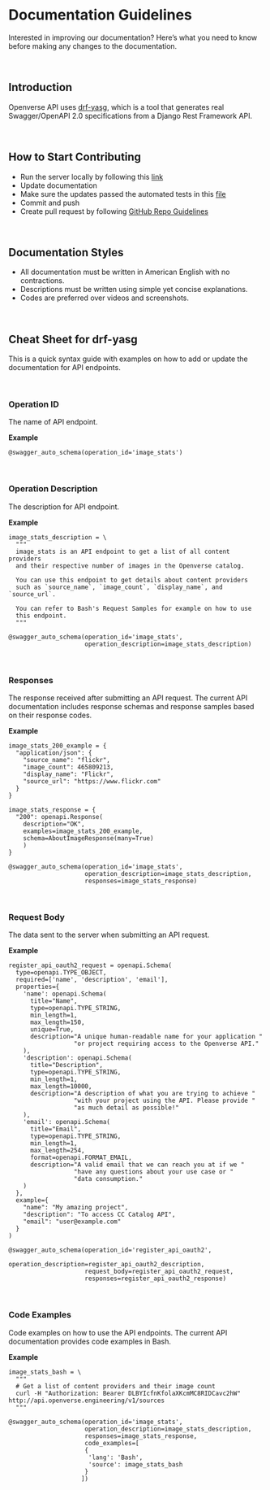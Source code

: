 # Documentation Guidelines

Interested in improving our documentation? Here’s what you need to know before making any changes to the documentation.

<br/>

## Introduction

Openverse API uses [drf-yasg](https://github.com/axnsan12/drf-yasg), which is a tool that generates real Swagger/OpenAPI 2.0 specifications from a Django Rest Framework API.

<br/>

## How to Start Contributing

- Run the server locally by following this [link](https://github.com/WordPress/openverse-api#running-the-server-locally)
- Update documentation
- Make sure the updates passed the automated tests in this [file](https://github.com/WordPress/openverse-api/blob/main/.github/workflows/ci_cd.yml)
- Commit and push
- Create pull request by following [GitHub Repo Guidelines](https://opensource.creativecommons.org/contributing-code/github-repo-guidelines/)

<br/>

## Documentation Styles

- All documentation must be written in American English with no contractions.
- Descriptions must be written using simple yet concise explanations.
- Codes are preferred over videos and screenshots.

<br/>

## Cheat Sheet for drf-yasg

This is a quick syntax guide with examples on how to add or update the documentation for API endpoints.

<br/>

### Operation ID

The name of API endpoint.

**Example**

```
@swagger_auto_schema(operation_id='image_stats')
```

<br/>

### Operation Description

The description for API endpoint.

**Example**

```
image_stats_description = \
  """
  image_stats is an API endpoint to get a list of all content providers
  and their respective number of images in the Openverse catalog.

  You can use this endpoint to get details about content providers
  such as `source_name`, `image_count`, `display_name`, and `source_url`.

  You can refer to Bash's Request Samples for example on how to use
  this endpoint.
  """

@swagger_auto_schema(operation_id='image_stats',
                     operation_description=image_stats_description)
```

<br/>

### Responses

The response received after submitting an API request. The current API documentation includes response schemas and response samples based on their response codes.

**Example**

```
image_stats_200_example = {
  "application/json": {
    "source_name": "flickr",
    "image_count": 465809213,
    "display_name": "Flickr",
    "source_url": "https://www.flickr.com"
  }
}

image_stats_response = {
  "200": openapi.Response(
    description="OK",
    examples=image_stats_200_example,
    schema=AboutImageResponse(many=True)
    )
}

@swagger_auto_schema(operation_id='image_stats',
                     operation_description=image_stats_description,
                     responses=image_stats_response)
```

<br/>

### Request Body

The data sent to the server when submitting an API request.

**Example**

```
register_api_oauth2_request = openapi.Schema(
  type=openapi.TYPE_OBJECT,
  required=['name', 'description', 'email'],
  properties={
    'name': openapi.Schema(
      title="Name",
      type=openapi.TYPE_STRING,
      min_length=1,
      max_length=150,
      unique=True,
      description="A unique human-readable name for your application "
                  "or project requiring access to the Openverse API."
    ),
    'description': openapi.Schema(
      title="Description",
      type=openapi.TYPE_STRING,
      min_length=1,
      max_length=10000,
      description="A description of what you are trying to achieve "
                  "with your project using the API. Please provide "
                  "as much detail as possible!"
    ),
    'email': openapi.Schema(
      title="Email",
      type=openapi.TYPE_STRING,
      min_length=1,
      max_length=254,
      format=openapi.FORMAT_EMAIL,
      description="A valid email that we can reach you at if we "
                  "have any questions about your use case or "
                  "data consumption."
    )
  },
  example={
    "name": "My amazing project",
    "description": "To access CC Catalog API",
    "email": "user@example.com"
  }
)

@swagger_auto_schema(operation_id='register_api_oauth2',
                     operation_description=register_api_oauth2_description,
                     request_body=register_api_oauth2_request,
                     responses=register_api_oauth2_response)
```

<br/>

### Code Examples

Code examples on how to use the API endpoints. The current API documentation provides code examples in Bash.

**Example**

```
image_stats_bash = \
  """
  # Get a list of content providers and their image count
  curl -H "Authorization: Bearer DLBYIcfnKfolaXKcmMC8RIDCavc2hW" http://api.openverse.engineering/v1/sources
  """

@swagger_auto_schema(operation_id='image_stats',
                     operation_description=image_stats_description,
                     responses=image_stats_response,
                     code_examples=[
                     {
                      'lang': 'Bash',
                      'source': image_stats_bash
                     }
                    ])
```
